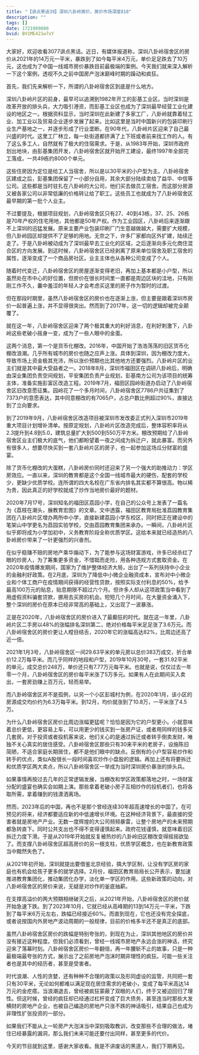 ```yaml
---
title: "【讲点黑话39】深圳八卦岭房价，房价市场深度818"
description: ""
tags: []
date: 1721989800
bvid: BV1ME421w7xY
---
```

大家好，欢迎收看3077讲点黑话。近日，有媒体报道称，深圳八卦岭宿舍区的房价从2021年的14万元一平米，暴跌到了如今每平米4万元，单价足足跌去了10万元，这也成为了中国一线城市房价暴跌目前最极端的案例。今天我们就来深入解析一下这个案例，透视不久之前中国房产泡沫巅峰时期的躁动和疯狂。

首先，我们先来解析一下，所谓的八卦岭宿舍区到底是什么地方。

深圳八卦岭片区的前身，最早可以追溯到1982年开工的彭基工业区。当时深圳是改革开放的排头兵，大力吸引港资，而彭基工业区也成为了深圳最早经营工业化建设的地区之一。根据资料显示，当时深圳在此新建了多家工厂，八卦岭就靠着轻工业、加工业以及贸易企业逐步发展了起来。比如这里是当时中国新兴的包装印刷行业生产基地之一，并逐步形成了行业垄断。在90年代，八卦岭片区迎来了自己最兴盛的时代。这里工厂林立，每一处街道都挤满了上下班或者前来找工作的人。有了这么多工人，自然就有了极大的住宿需求。于是，从1983年开始，深圳市政府划出地块，由彭基集团开发，八卦岭宿舍区就开始开工建设，最终1997年全部完工落成，一共49栋约8000个单元。

这些住房因为定位是给工人当宿舍，所以是以30平米的小户型为主。八卦岭宿舍区建成之后，彭基集团保留了一小部分自用，其余大部分陆续卖给了益华、中信等公司。这些都是当时驻扎在八卦岭的大公司，他们买去做员工宿舍。而这部分房源又被各家公司以非常低廉的价格转让给了职工。这些员工也就成为了八卦岭宿舍区最早期的第一批个人业主。

不过要提及，根据项目规划，八卦岭宿舍区只有27、40到43栋，37、25、26栋是70年产权的住宅用地，其他都是50年产权。作为工业园区，八卦岭后来逐渐跟不上深圳的迅猛发展。原来主要产业包装印刷厂门生意越做越大，需要扩大规模，但八卦岭园区却提供不了足够的用地。无奈之下，许多厂家都向区外扩建，陆续迁走了。于是八卦岭被动成为了深圳最早去工业化的区域，之后逐渐向多元化商住混合区的方向发展。到这时候，八卦岭宿舍区已经剥离了原来单位宿舍及职工宿舍的属性，逐渐变成了一个商品房社区。业主主体也从各种公司变成了个人。

随着时代变迁，八卦岭宿舍区的房屋逐渐变得老旧，再加上基本都是小户型，所以虽然处在市中心的好位置，但房价在很长时间里一直都是周边区块的洼地，只有刚刚工作不久，囊中羞涩的年轻人才会考虑买这里的房子作为暂时的过渡。

但在那段时期里，虽然八卦岭宿舍区的房价也在逐渐上涨，但主要是跟着深圳市房价一起普遍上涨，并不显得很突出。然而到了2017年，这一切的逻辑却被完全颠覆了。

就在这一年，八卦岭宿舍区迎来了两个极其重大的利好消息，在利好刺激下，八卦岭这些老破小摇身一变，成为了一些人眼中的金蛋。

这两个消息，第一个是货币化棚改。2016年，中国开始了浩浩荡荡的旧区货币化棚改浪潮。几乎所有城市的房价也随之应声上涨。具体到深圳，因为棚改力度大，导致市场上资金极其充沛，所以涨价预期也比其他地方还要强烈。八卦岭片区的业主们就是其中最大受益者之一。2018年8月，深圳市福田区在调研八卦岭后，明确由深业集团负责空间规划，平安集团负责产业规划，彭基南方公司为该项目的统筹主体，准备实施彭富区改造工程。2019年7月，福田区园岭街道办启动了八卦岭宿舍区旧改意愿征集。园岭花了一个多月时间，八卦岭宿舍区7786户共征集到了7373户的意愿表达，其中同意棚改的有7065户，占总户数比例超过90%，直接达到了立向要求。

到了2019年9月，八卦岭宿舍区改造项目被深圳市发改委正式列入深圳市2019年重大项目计划增补清单。按原定规划，八卦岭片区改造完成后，整体容积率将从2.3提升到4.8到5.0，建筑总量扩大到500到550万平方米。棚改预期给了八卦岭宿舍区业主们极大的底气，他们都盼望着一夜之间成为拆迁户，就此暴富。而另外有很多人，想要尽快买到一套八卦岭片区的房子，也一起参加这场瓜分财富的盛宴。

除了货币化棚改的大蛋糕，八卦岭房价同时还迎来了另一个强大的助推动力：学区房效应。一直以来，深圳的教育都是这个全国一线城市最大的硬伤，配套的学校少，更缺少优质学校。连所谓的四大名校在广东省内排名其实都不算很高。物以稀为贵，因此真正的好学校就成了炒作当地房价最好的题材。

2020年7月17号，深圳知名的福田区荔园小学，在自己的公众号上发表了一篇名为《荔枝在潮头，展教育宏图》的文章。文中透露，福田区教育局批准荔园教育集团在八卦岭片区增办两所中小学，直接新建荔园小学东校区，同时把正在建设中的笔架山中学更名为荔园实验学校，交由荔园教育集团来承办。一瞬间，八卦岭片区似乎即将成为小学加初中，义务教育阶段全称优质学区。这给本来就已经造热的八卦岭房价带来了一针更强烈的兴奋剂。

在似乎稳赚不赔的房地产乘华煽动下，为了能参与这场财富游戏，许多已经杀红了眼的炒房人，为了筹集更多资金，不惜铤而走险，用各种违规方式套取资金。在2020年疫情爆发期间，国家为了维护整体经济大局，出台了一系列扶持中小企业的金融利好政策。在2月底，深圳为了降低中小微企业融资成本，宣布对中小微企业和个体工商户在疫情期间获得的经营性贷款，按照实际支付利息的50%，给予最高100万元的贴息，贴息期限不超过六个月。但许多人却从这项政策当中看到了用虚假资料骗套贷款，挪用去买房的机会。短短几个月时间，在大量资金涌入下，整个深圳的房价在原本已经非常高的基础上，又出现了一波暴涨。

正是在2020年，八卦岭宿舍区的房价进入了最癫狂的时代。就在这一年里，八卦岭片区二手房以48%的涨幅排名深圳第二，绝对价格每平米足足涨了3.6万元。而八卦岭宿舍区的房价更让人瞠目结舌，2020年它的涨幅高达82%，比周边还高了近一倍。

2021年1月3号，八卦岭宿舍区一间29.63平米的单元房以总价383万成交，折合单价12.2万每平米。而几乎同样的地段和户型，2019年10月30号，一套31.92平米的单元，成交总价248万，单价还只有7.77万元每平米。也就是说，仅仅过去一年零一个月，八卦岭宿舍区的房价每平米涨了5万多元。如果有人在此期间买入卖出，一套房劲赚上百万元，轻而易举。

而八卦岭宿舍区并不是孤例，以另一个小区彭城村为例，在2020年1月，该小区的房源成交均价约为6.3万每平米。到12月，均价就涨到了10.8万，一平米涨了4.5万。

为什么八卦岭宿舍区房价比周边涨幅更猛呢？恰恰是因为它的户型更小。小就意味着总价更低，更容易上车，可以用更少的钱买到一张房产证，或者用同样的钱多买几套房。对于投资或者投机客来说，他们关心的是通过拆迁或者转手倒卖发财，唯独不关心真实的居住感受。八卦岭宿舍区那些只有30来平米的老房子，设施陈旧简陋，不适合家庭长期居住，都不是他们眼中的缺点。反倒有的小户型容易炒作和转手的优点，类似A股很长一段时间喜欢炒作小盘股的逻辑。再加上还有将要拆迁和优质学区两大卖点，所以八卦岭宿舍区一举成为当时深圳房价暴涨的排头兵。

如果事情再按过去几年的正常逻辑发展，当棚改和学区政策都落地之时，一场财富分配的盛宴也确实会如期上演。那些拿着老破小房子互相炒作的投机者们，也将各取所需，拿着赚到的钱潇洒离场。

然而，2023年后的中国，再也不是那个曾经连续30年超高速增长的中国了。在可预见的将来，经济都要适应新的中低速增长环境。在这种经济背景下，最直接的受害者就是房地产产业。无数一度辉煌的大公司频频暴雷，让整个房地产的未来预期都急转直下。同时公共支出也不得不变得谨慎起来。政府花钱谨慎，就意味着旧区拆迁力度下滑。于是从2019年开始就反复被热炒的八卦岭旧区棚改变得摇摇欲坠了。而支撑八卦岭宿舍区超高房价的另一根支柱，优质学区概念，也在新教育政策当中黯然失色了。

从2021年初开始，深圳就提出要借鉴北京经验，搞大学区制，让没有学区房的家庭也有机会给孩子更多的就学选择。2月份，福田区教育局局长公开表示，要加速推进教育集团化，推动集团化办学，淡化单一学区的作用。这些新政策的动向，对八卦岭宿舍区的房价来说，无疑是对炒作的釜底抽薪。

在支撑高溢价的两大预期相继破灭之后，从2021年开始，八卦岭宿舍区的房价就开始急速下跌。到了2023年10月，它就已经从高峰期的13到14万元一平米，下跌到了每平米6万元左右，跌幅已经接近60%。而直到现在，它也还没有完全探底，或者说按国内外房地产波动周期的一般规律，目前的价格多半还不是真正的底部。

虽然八卦岭宿舍区房价的跌幅是特别夸张的，到现在为止，深圳其他地区的房价并没有接近这种程度。但我们必须看到，曾经一线城市房地产永远会涨的神话，终究迎来了落幕时刻。八卦岭宿舍区房价一年翻倍，再一年腰斩不止的故事，只是一种最极端最夸张的方式，展示出了之前房地产泡沫时期非理性的疯狂。可能一些关注者也是其中的经历者，甚至是受害者。

时代浪潮、人性的贪婪，还有种种不合理的政策以及形同虚设的监管，共同把一套只有30平米，无论如何都难以满足现在居住需求的老破小，变成了每平米高达14万元的金疙瘩。当浪潮退去，曾经被疯狂蒙蔽了双眼的人们，终于又被迫回归了理性。但这时候，曾经的疯狂却已经通过杠杆变成了巨大债务，甚至连当时那些大发横财的房地产企业，也被自己编造的房地产只涨不跌的神话吸引，结果自己也成为非理性扩张投资的一部分。

如果我们不能从上一轮房产大泡沫当中深刻吸取教训，改变那些不合理的做法，堵住已经暴露的漏洞，那么我们未来可能还要付出同样，甚至更多的代价。

今天的节目就到这里，感谢大家收看。我是不讲废话的黑道人，我们下期再见。

